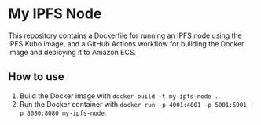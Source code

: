 # My IPFS Node

This repository contains a Dockerfile for running an IPFS node using the IPFS Kubo image, and a GitHub Actions workflow for building the Docker image and deploying it to Amazon ECS.

## How to use

1. Build the Docker image with `docker build -t my-ipfs-node .`.
2. Run the Docker container with `docker run -p 4001:4001 -p 5001:5001 -p 8080:8080 my-ipfs-node`.
